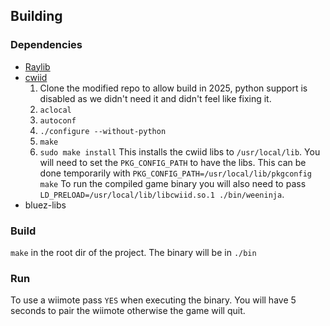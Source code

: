 ## Building
### Dependencies 
* [Raylib](https://github.com/raysan5/raylib)
* [cwiid](https://github.com/sugol-a/cwiid)
    1. Clone the modified repo to allow build in 2025, python support is disabled as we didn't need it and didn't feel like fixing it.
    2. `aclocal`
    3. `autoconf`
    4. `./configure --without-python`
    5. `make`
    6. `sudo make install`
    This installs the cwiid libs to `/usr/local/lib`. You will need to set the `PKG_CONFIG_PATH` to have the libs. This can be done temporarily with `PKG_CONFIG_PATH=/usr/local/lib/pkgconfig make`
    To run the compiled game binary you will also need to pass `LD_PRELOAD=/usr/local/lib/libcwiid.so.1 ./bin/weeninja`. 
* bluez-libs
### Build
`make` in the root dir of the project. The binary will be in `./bin`
### Run
To use a wiimote pass `YES` when executing the binary. You will have 5 seconds to pair the wiimote otherwise the game will quit.